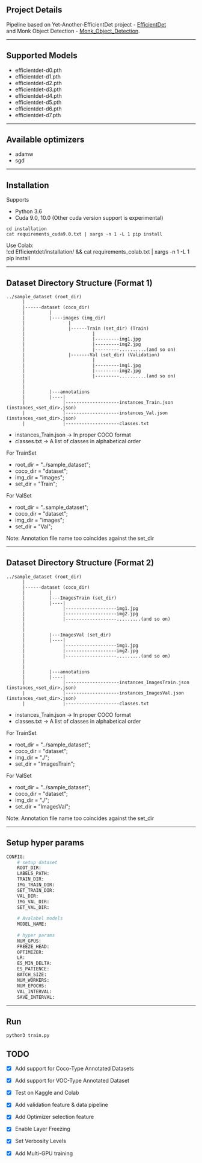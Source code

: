## Project Details
Pipeline based on Yet-Another-EfficientDet project - [EfficientDet](https://github.com/zylo117/Yet-Another-EfficientDet-Pytorch  )  
and Monk Object Detection - [Monk_Object_Detection](https://github.com/anminhhung/Monk_Object_Detection).

---

## Supported Models
  - efficientdet-d0.pth
  - efficientdet-d1.pth
  - efficientdet-d2.pth
  - efficientdet-d3.pth
  - efficientdet-d4.pth
  - efficientdet-d5.pth
  - efficientdet-d6.pth
  - efficientdet-d7.pth

---

## Available optimizers
  - adamw
  - sgd

---

## Installation

Supports 
- Python 3.6
- Cuda 9.0, 10.0 (Other cuda version support is experimental)
    
`cd installation`  
`cat requirements_cuda9.0.txt | xargs -n 1 -L 1 pip install`

Use Colab:  
!cd Efficientdet/installation/ && cat requirements_colab.txt | xargs -n 1 -L 1 pip install

---

## Dataset Directory Structure (Format 1)

    ../sample_dataset (root_dir)
          |
          |------dataset (coco_dir) 
          |         |
          |         |----images (img_dir)
          |                |
          |                |------Train (set_dir) (Train)
          |                         |
          |                         |---------img1.jpg
          |                         |---------img2.jpg
          |                         |---------..........(and so on)
          |                |-------Val (set_dir) (Validation)
          |                         |
          |                         |---------img1.jpg
          |                         |---------img2.jpg
          |                         |---------..........(and so on)  
          |
          |
          |         |---annotations 
          |         |----|
          |              |--------------------instances_Train.json  (instances_<set_dir>.json)
          |              |--------------------instances_Val.json  (instances_<set_dir>.json)
          |              |--------------------classes.txt
          
          
 - instances_Train.json -> In proper COCO format
 - classes.txt          -> A list of classes in alphabetical order
 

For TrainSet
 - root_dir = "../sample_dataset";
 - coco_dir = "dataset";
 - img_dir = "images";
 - set_dir = "Train";
 
For ValSet
 - root_dir = "..sample_dataset";
 - coco_dir = "dataset";
 - img_dir = "images";
 - set_dir = "Val";
 
 Note: Annotation file name too coincides against the set_dir

---

## Dataset Directory Structure (Format 2)

    ../sample_dataset (root_dir)
          |
          |------dataset (coco_dir) 
          |         |
          |         |---ImagesTrain (set_dir)
          |         |----|
          |              |-------------------img1.jpg
          |              |-------------------img2.jpg
          |              |-------------------.........(and so on)
          |
          |
          |         |---ImagesVal (set_dir)
          |         |----|
          |              |-------------------img1.jpg
          |              |-------------------img2.jpg
          |              |-------------------.........(and so on)
          |
          |
          |         |---annotations 
          |         |----|
          |              |--------------------instances_ImagesTrain.json  (instances_<set_dir>.json)
          |              |--------------------instances_ImagesVal.json  (instances_<set_dir>.json)
          |              |--------------------classes.txt
          
          
 - instances_Train.json -> In proper COCO format
 - classes.txt          -> A list of classes in alphabetical order
 
 For TrainSet
 - root_dir = "../sample_dataset";
 - coco_dir = "dataset";
 - img_dir = "./";
 - set_dir = "ImagesTrain";
 
 
  For ValSet
 - root_dir = "../sample_dataset";
 - coco_dir = "dataset";
 - img_dir = "./";
 - set_dir = "ImagesVal";
 
 Note: Annotation file name too coincides against the set_dir
 

---

## Setup hyper params

```python
CONFIG:
    # setup dataset
    ROOT_DIR: 
    LABELS_PATH:
    TRAIN_DIR:
    IMG_TRAIN_DIR:
    SET_TRAIN_DIR:
    VAL_DIR:
    IMG_VAL_DIR:
    SET_VAL_DIR:
    
    # Avalabel models
    MODEL_NAME:
    
    # hyper params
    NUM_GPUS:
    FREEZE_HEAD:
    OPTIMIZER:
    LR:
    ES_MIN_DELTA:
    ES_PATIENCE:
    BATCH_SIZE:
    NUM_WORKERS:
    NUM_EPOCHS:
    VAL_INTERVAL:
    SAVE_INTERVAL:
```

---

## Run
    python3 train.py

## TODO

- [x] Add support for Coco-Type Annotated Datasets
- [x] Add support for VOC-Type Annotated Dataset
- [x] Test on Kaggle and Colab 
- [x] Add validation feature & data pipeline
- [x] Add Optimizer selection feature
- [x] Enable Layer Freezing
- [x] Set Verbosity Levels
- [x] Add Multi-GPU training


<br />
<br />
<br />

